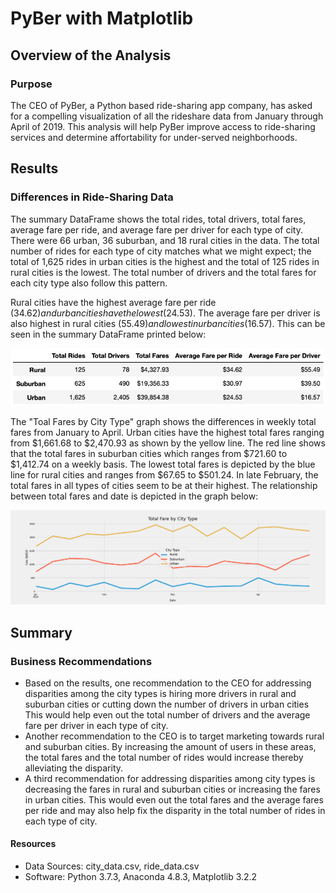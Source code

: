 # PyBer with Matplotlib

## Overview of the Analysis
### Purpose
The CEO of PyBer, a Python based ride-sharing app company, has asked for a compelling visualization of all the rideshare data from January through April of 2019. This analysis will help PyBer improve access to ride-sharing services and determine affortability for under-served neighborhoods.

## Results
### Differences in Ride-Sharing Data
The summary DataFrame shows the total rides, total drivers, total fares, average fare per ride, and average fare per driver for each type of city. There were 66 urban, 36 suburban, and 18 rural cities in the data. The total number of rides for each type of city matches what we might expect; the total of 1,625 rides in urban cities is the highest and the total of 125 rides in rural cities is the lowest. The total number of drivers and the total fares for each city type also follow this pattern. 

Rural cities have the highest average fare per ride ($34.62) and urban cities have the lowest ($24.53). The average fare per driver is also highest in rural cities ($55.49) and lowest in urban cities ($16.57). This can be seen in the summary DataFrame printed below:

<img src='https://github.com/npantfoerder/PyBer-analysis/blob/master/analysis/PyBer_summary_df.png'>

The "Toal Fares by City Type" graph shows the differences in weekly total fares from January to April. Urban cities have the highest total fares ranging from $1,661.68 to $2,470.93 as shown by the yellow line. The red line shows that the total fares in suburban cities which ranges from $721.60 to $1,412.74 on a weekly basis. The lowest total fares is depicted by the blue line for rural cities and ranges from $67.65 to $501.24. In late February, the total fares in all types of cities seem to be at their highest. The relationship between total fares and date is depicted in the graph below:

<img src='https://github.com/npantfoerder/PyBer-analysis/blob/master/analysis/PyBer_fare_summary.png'>

## Summary
### Business Recommendations
- Based on the results, one recommendation to the CEO for addressing disparities among the city types is hiring more drivers in rural and suburban cities or cutting down the number of drivers in urban cities This would help even out the total number of drivers and the average fare per driver in each type of city.
- Another recommendation to the CEO is to target marketing towards rural and suburban cities. By increasing the amount of users in these areas, the total fares and the total number of rides would increase thereby alleviating the disparity.
- A third recommendation for addressing disparities among city types is decreasing the fares in rural and suburban cities or increasing the fares in urban cities. This would even out the total fares and the average fares per ride and may also help fix the disparity in the total number of rides in each type of city. 

#### Resources
- Data Sources: city_data.csv, ride_data.csv
- Software: Python 3.7.3, Anaconda 4.8.3, Matplotlib 3.2.2
